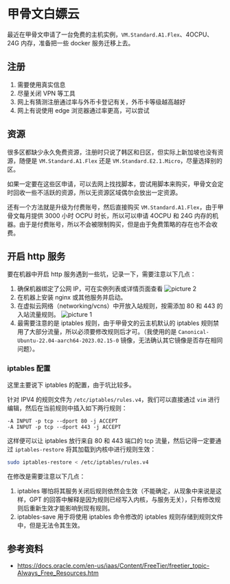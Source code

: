# 甲骨文白嫖云

最近在甲骨文申请了一台免费的主机实例，`VM.Standard.A1.Flex`、4OCPU、24G 内存，准备把一些 docker 服务迁移上去。

## 注册

1. 需要使用真实信息
2. 尽量关闭 VPN 等工具
3. 网上有猜测注册通过率与外币卡登记有关，外币卡等级越高越好
4. 网上有说使用 edge 浏览器通过率更高，可以尝试

## 资源

很多区都缺少永久免费资源，注册时只说了韩区和日区，但实际上新加坡也没有资源，随便是 `VM.Standard.A1.Flex` 还是 `VM.Standard.E2.1.Micro`，尽量选择别的区。

如果一定要在这些区申请，可以去网上找找脚本，尝试用脚本来购买，甲骨文会定时回收一些不活跃的资源，所以无资源区域偶尔会放出一定资源。

还有一个方法就是升级为付费账号，然后直接购买 `VM.Standard.A1.Flex`，由于甲骨文每月提供 3000 小时 OCPU 时长，所以可以申请 4OCPU 和 24G 内存的机器。由于是付费账号，所以不会被限制购买，但是由于免费策略的存在也不会收费。

## 开启 http 服务

要在机器中开启 http 服务遇到一些坑，记录一下，需要注意以下几点：

1. 确保机器绑定了公网 IP，可在实例列表或详情页面查看 ![picture 2](https://stg.heyfe.org/images/blog-oracle-cloud-43.png)
2. 在机器上安装 nginx 或其他服务并启动。
3. 在虚拟云网络（networking/vcns）中开放入站规则，按需添加 80 和 443 的入站流量规则。 ![picture 1](https://stg.heyfe.org/images/blog-oracle-cloud-12.png)
4. 最需要注意的是 iptables 规则，由于甲骨文的云主机默认的 iptables 规则禁用了大部分流量，所以必须要修改规则后才可。（我使用的是 `Canonical-Ubuntu-22.04-aarch64-2023.02.15-0` 镜像，无法确认其它镜像是否存在相同问题）。

### iptables 配置

这里主要说下 iptables 的配置，由于坑比较多。

针对 IPV4 的规则文件为 `/etc/iptables/rules.v4`，我们可以直接通过 `vim` 进行编辑，然后在当前规则中插入如下两行规则：

```
-A INPUT -p tcp --dport 80 -j ACCEPT
-A INPUT -p tcp --dport 443 -j ACCEPT
```

这样便可以让 iptables 放行来自 80 和 443 端口的 tcp 流量，然后记得一定要通过 `iptables-restore` 将其加载到内核中进行规则生效：

```bash
sudo iptables-restore < /etc/iptables/rules.v4
```

在修改是需要注意以下几点：

1. iptables 哪怕将其服务关闭后规则依然会生效（不能确定，从现象中来说是这样，GPT 的回答中解释是因为规则已经写入内核，与服务无关），只有修改规则后重新生效才能影响到现有规则。
2. iptables-save 用于将使用 iptables 命令修改的 iptables 规则存储到规则文件中，但是无法令其生效。

## 参考资料

-   https://docs.oracle.com/en-us/iaas/Content/FreeTier/freetier_topic-Always_Free_Resources.htm
